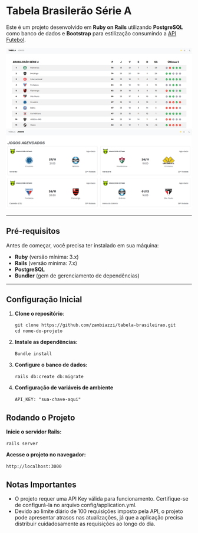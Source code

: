 # **Tabela Brasilerão Série A**

Este é um projeto desenvolvido em **Ruby on Rails** utilizando **PostgreSQL** como banco de dados e **Bootstrap** para estilização consumindo a [API Futebol]('https://dashboard.api-futebol.com.br/'). 

![project picture](./app/assets/images/table_image.png)
![project picture](./app/assets/images/matches_image.png)

---

## **Pré-requisitos**

Antes de começar, você precisa ter instalado em sua máquina:

- **Ruby** (versão mínima: 3.x)
- **Rails** (versão mínima: 7.x)
- **PostgreSQL**
- **Bundler** (gem de gerenciamento de dependências)

---

## **Configuração Inicial**

1. **Clone o repositório**:
   ```
   git clone https://github.com/zambiazzi/tabela-brasileirao.git
   cd nome-do-projeto
    ```
   
2. **Instale as dependências:**  

   `Bundle install`

3. **Configure o banco de dados:**

    `rails db:create db:migrate`
    
4. **Configuração de variáveis de ambiente**
    
    `API_KEY: "sua-chave-aqui"`

## **Rodando o Projeto**

**Inicie o servidor Rails:**

`rails server`

**Acesse o projeto no navegador:**

`http://localhost:3000`

## **Notas Importantes**
- O projeto requer uma API Key válida para funcionamento. Certifique-se de configurá-la no arquivo config/application.yml.
- Devido ao limite diário de 100 requisições imposto pela API, o projeto pode apresentar atrasos nas atualizações, já que a aplicação precisa distribuir cuidadosamente as requisições ao longo do dia.
